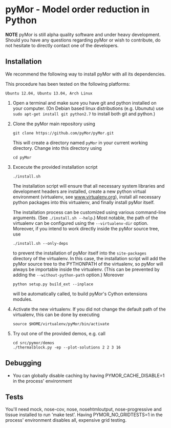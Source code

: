 pyMor - Model order reduction in Python
=======================================

**NOTE** pyMor is still alpha quality software and under heavy development.
Should you have any questions regarding pyMor or wish to contribute, do not
hesitate to directly contact one of the developers.


Installation
------------

We recommend the following way to install pyMor with all its dependencies.

This procedure has been tested on the following platforms:

    Ubuntu 12.04, Ubuntu 13.04, Arch Linux


1. Open a terminal and make sure you have git and python installed on your
   computer. (On Debian based linux distributions (e.g. Ubunutu) use `sudo
   apt-get install git python2.7` to install both git and python.)
   
2. Clone the pyMor main repository using

   ```
   git clone https://github.com/pyMor/pyMor.git
   ```

   This will create a directory named `pyMor` in your current working directory.
   Change into this directory using
   
   ```
   cd pyMor
   ```
   
3. Excecute the provided installation script
   
   ```
   ./install.sh
   ```
   
   The installation script will ensure that all necessary system libraries and
   development headers are installed, create a new python virtual environment
   (virtualenv, see www.virtualenv.org), install all necessary python packages into
   this virtualenv, and finally install pyMor itself.
   
   The installation process can be customized using various command-line arguments.
   (See `./install.sh --help`.) Most notable, the path of the virtualenv can be
   configured using the `--virtualenv-dir` option.  Moreover, if you intend to work
   directly inside the pyMor source tree, use
   
   ```
   ./install.sh --only-deps
   ```
   
   to prevent the installation of pyMor itself into the `site-packages` directory
   of the virtualenv. In this case, the installation script will add the pyMor
   source tree to the PYTHONPATH of the virtualenv, so pyMor will always be
   importable inside the virtualenv. (This can be prevented by adding the
   `--without-python-path` option.) Moreover
   
   ```
   python setup.py build_ext --inplace
   ```
   
   will be automatically called, to build pyMor's Cython extensions modules.
   
4. Activate the new virtualenv. If you did not change the default path of the
   virtualenv, this can be done by executing
   
   ```
   source $HOME/virtualenv/pyMor/bin/activate
   ```
   
5. Try out one of the provided demos, e.g. call
   
   ```
   cd src/pymor/demos
   ./thermalblock.py -ep --plot-solutions 2 2 3 16
   ```


Debugging
---------

 * You can globally disable caching by having PYMOR_CACHE_DISABLE=1 in the process' environment


Tests
-----

You'll need mock, nose-cov, nose, nosehtmloutput, nose-progressive and tissue installed to run 'make test'.
Having PYMOR_NO_GRIDTESTS=1 in the process' environment disables all, expensive grid testing.
